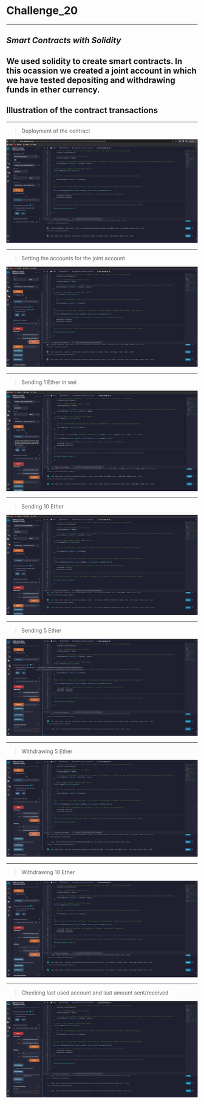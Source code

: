 # **Challenge_20**

---

## *Smart Contracts with Solidity*

## We used solidity to create smart contracts. In this ocassion we created a joint account in which we have tested depositing and withdrawing funds in ether currency. 

## Illustration of the contract transactions 

---

> Deployment of the contract 

![Deployment](Starter_Code/Execution_Results/deployment.png)

---

> Setting the accounts for the joint account

![Set_Accounts](Starter_Code/Execution_Results/Set_Accounts.png)

---

> Sending 1 Ether in wei

![Sending_1](Starter_Code/Execution_Results/Send_1_Ether.png)

---

> Sending 10 Ether

![Sending_10](Starter_Code/Execution_Results/Send_10_Ether.png)

---

> Sending 5 Ether

![Sending_5](Starter_Code/Execution_Results/Send_5_Ether.png)

---

> Withdrawing 5 Ether

![Withdrawing_5](Starter_Code/Execution_Results/Withdraw_5.png)

---

> Withdrawing 10 Ether

![Withdrawing_10](Starter_Code/Execution_Results/Withdraw_10.png)

---

> Checking last used account and last amount sent/received

![last](Starter_Code/Execution_Results/last.png)